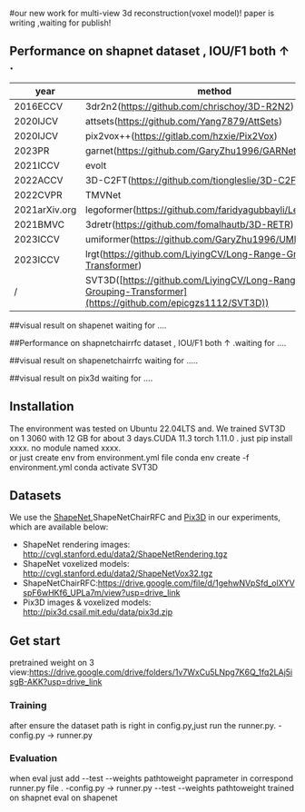 #our new work for multi-view 3d reconstruction(voxel model)! paper is writing ,waiting for publish!
## Performance on shapnet dataset , IOU/F1 both ↑ .

|year|method|1view|2view|3view|4view| 5view|8view|12view|16view|20view|
| ---| -----| ----| --  | --- | -----|-----|-----|-----|-----|-----|
|2016ECCV|3dr2n2(https://github.com/chrischoy/3D-R2N2)|0.560/0.351|0.603/0.368|0.617/0.372|0.625/0.378| 0.634/0.382|0.635/0.382|0.636/0.382|0.636/0.382|0.636/0.383|
|2020IJCV|attsets(https://github.com/Yang7879/AttSets)|0.642/0.395|0.662/0.418|0.670/0.426|0.675/0.430| 0.677/0.432|0.685/0.444|0.688/0.445|0.692/0.447|0.693/0.448|
|2020IJCV|pix2vox++(https://gitlab.com/hzxie/Pix2Vox)|0.670/0.436|0.695/0.452|0.704/0.455|0.708/0.457| 0.711/0.458|0.715/0.459|0.717/0.460|0.718/0.461|0.719/0.462|
|2023PR|garnet(https://github.com/GaryZhu1996/GARNet)|0.673/0.418|0.705/0.455|0.716/0.468|0.722/0.475| 0.726/0.479|0.731/0.468|0.734/0.489|0.736/0.491|0.737/0.492|
|2021ICCV|evolt|/|/|/|0.609/0.358| /|0.698/0.448|0.720/0.475|0.729/0.486|0.735/0.492|
|2022ACCV|3D-C2FT(https://github.com/tiongleslie/3D-C2FT)|0.629/0.371|0.678/0.424|0.695/0.443|0.702/0.452| 0.708/0.458|0.716/0.468|0.720/0.476|0.723/0.477|0.725/0.479|
|2022CVPR|TMVNet|0.712/0.518|0.715/0.518|0.715/0.539|0.718/0.541| 0.718/0.546|0.719/0.546|0.719/0.547|0.721/0.550|/|
|2021arXiv.org|legoformer(https://github.com/faridyagubbayli/LegoFormer)|0.519|0.644|0.679|0.694| 0.703|0.713|0.717|0.719|0.721|
|2021BMVC|3dretr(https://github.com/fomalhautb/3D-RETR)|0.680|0.701|0.716|0.725| 0.736|0.739|0.747|0.755|0.757|
|2023ICCV|umiformer(https://github.com/GaryZhu1996/UMIFormer)|0.6802/0.4281|0.7384/0.4919|0.7518/0.5067|0.7573/0.5127| 0.7612/0.5168|0.7661/0.5213|0.7682/0.5232|0.7696/0.5245|0.7702/0.5251|
|2023ICCV|lrgt(https://github.com/LiyingCV/Long-Range-Grouping-Transformer)|0.6962/0.4461|0.7462/0.5005|0.7590/0.5148|0.7653/0.5214| 0.7692/0.5257|0.7744/0.5311|0.7766/0.5337|0.7781/0.5347|0.7786/0.5353|
|/|SVT3D([https://github.com/LiyingCV/Long-Range-Grouping-Transformer](https://github.com/epicgzs1112/SVT3D))|**0.7043/0.4575**|**0.7508/0.5070**|**0.736/0.5209**|**0.7686/0.5262**|** 0.7721/0.5296**|**0.7762/0.5338**|**0.7778/0.5358**|**0.7793/0.5374**|**0.7799/0.5383**|





##visual result on shapenet   waiting for ....

##Performance on shapnetchairrfc dataset , IOU/F1 both ↑ .waiting for ....

##visual result on shapenetchairrfc   waiting for .....

##visual result on pix3d waiting for ....

## Installation
The environment was tested on Ubuntu 22.04LTS and. We trained SVT3D on 1 3060 with 12 GB  for about 3 days.CUDA 11.3 torch 1.11.0 .
just pip install   xxxx.    no module named xxxx.  
or just create env from environment.yml file
conda env create -f environment.yml
conda activate SVT3D

## Datasets

We use the [ShapeNet](https://www.shapenet.org/),ShapeNetChairRFC and [Pix3D](http://pix3d.csail.mit.edu/) in our experiments, which are available below:

- ShapeNet rendering images: http://cvgl.stanford.edu/data2/ShapeNetRendering.tgz
- ShapeNet voxelized models: http://cvgl.stanford.edu/data2/ShapeNetVox32.tgz
- ShapeNetChairRFC:https://drive.google.com/file/d/1gehwNVpSfd_olXYVspF6wHKf6_UPLa7m/view?usp=drive_link
- Pix3D images & voxelized models: http://pix3d.csail.mit.edu/data/pix3d.zip


## Get start
pretrained weight on 3 view:https://drive.google.com/drive/folders/1v7WxCu5LNpg7K6Q_1fq2LAj5isgB-AKK?usp=drive_link
### Training
after ensure the dataset path is right in config.py,just run the runner.py.
-config.py   -> runner.py


### Evaluation
when eval just add --test --weights pathtoweight   paprameter in  correspond runner.py   file . 
-config.py   -> runner.py  --test --weights pathtoweight trained on shapnet    eval on shapenet


